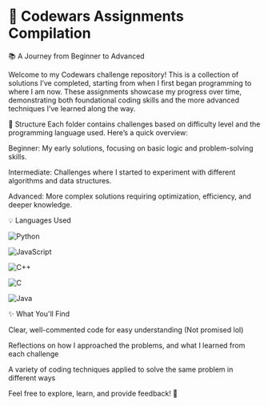 # 🚀 Codewars Assignments Compilation

📚 A Journey from Beginner to Advanced

Welcome to my Codewars challenge repository! This is a collection of solutions I’ve completed, starting from when I first began programming to where I am now. These assignments showcase my progress over time, demonstrating both foundational coding skills and the more advanced techniques I’ve learned along the way.

📂 Structure
Each folder contains challenges based on difficulty level and the programming language used. Here’s a quick overview:

Beginner: My early solutions, focusing on basic logic and problem-solving skills.

Intermediate: Challenges where I started to experiment with different algorithms and data structures.

Advanced: More complex solutions requiring optimization, efficiency, and deeper knowledge.

💡 Languages Used

![Python](https://img.shields.io/badge/python-3670A0?style=for-the-badge&logo=python&logoColor=ffdd54)

![JavaScript](https://img.shields.io/badge/javascript-%23323330.svg?style=for-the-badge&logo=javascript&logoColor=%23F7DF1E)

![C++](https://img.shields.io/badge/c++-%2300599C.svg?style=for-the-badge&logo=c%2B%2B&logoColor=white)

![C](https://img.shields.io/badge/c-%2300599C.svg?style=for-the-badge&logo=c&logoColor=white)

![Java](https://img.shields.io/badge/java-%23ED8B00.svg?style=for-the-badge&logo=openjdk&logoColor=white)

✨ What You'll Find

Clear, well-commented code for easy understanding (Not promised lol)

Reflections on how I approached the problems, and what I learned from each challenge

A variety of coding techniques applied to solve the same problem in different ways 

Feel free to explore, learn, and provide feedback! 🙌
